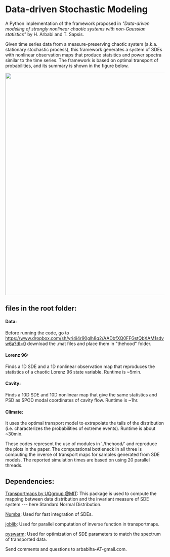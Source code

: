 # Data-driven Stochastic Modeling
A Python implementation of the framework proposed in  *"Data-driven modeling of strongly nonlinear chaotic systems with non-Gaussian statistics"*
 by H. Arbabi and T. Sapsis.
 
Given time series data from a measure-preserving chaotic system (a.k.a. stationary stochastic process), this framework generates a system of SDEs with nonlinear observation maps that produce statsitics and power spectra similar to the time series. The framework is based on optimal transport of probabilities, and its summary is shown in the figure below.

<img src="https://github.com/arbabiha/StochasticModelingwData/blob/master/thehood/FrameworkSketch.png" width="700">

## files in the root folder:

#### Data: 
Before running the code, go to https://www.dropbox.com/sh/yri4i4r90glh8q2/AADbfXQ0FFGstQbXAM1sdvw6a?dl=0 download the .mat files and place them in "thehood" folder.

#### Lorenz 96: 
Finds a 1D SDE and a 1D nonlinear observation map that reproduces the statistics of a chaotic Lorenz 96 state variable. Runtime is ~5min.

#### Cavity: 
Finds a 10D SDE and 10D nonlinear map that give the same statistics and PSD as SPOD modal coordinates of cavity flow. Runtime is ~1hr.

#### Climate: 
It uses the optimal transport model to extrapolate the tails of the distribution (i.e. characterizes the probabilities of extreme events). Runtime is about ~30min.

These codes represent the use of modules in './thehood/' and reproduce the plots in the paper. The computational bottleneck in all three is computing the inverse of transport maps for samples generated from SDE models. The reported simulation times are based on using 20 parallel threads.

## Dependencies:

[Transportmaps by UQgroup @MIT](https://transportmaps.mit.edu/docs/): This package is used to compute the mapping between data distribution and the invariant measure of SDE system --- here Standard Normal Distribution.

[Numba](https://numba.pydata.org/): Used for fast integration of SDEs.

[joblib](https://joblib.readthedocs.io/en/latest/): Used for parallel computation of inverse function in transportmaps.

[pyswarm](https://pythonhosted.org/pyswarm/): Used for optimization of SDE parameters to match the spectrum of transported data.

Send comments and questions to arbabiha-AT-gmail.com.

